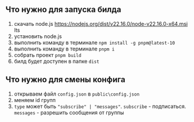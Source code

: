 ## Что нужно для запуска билда

1. скачать node.js https://nodejs.org/dist/v22.16.0/node-v22.16.0-x64.msi lts
2. установить node.js
3. выполнить команду в терминале `npm install -g pnpm@latest-10`
4. выполнить команду в терминале `pnpm i`
5. собрать проект `pnpm build`
6. билд будет доступен в папке `dist`

## Что нужно для смены конфига

1. открываем файл `config.json` в `public\config.json`
2. меняем id групп
3. `type` может быть `"subscribe" | "messages"`. `subscribe` - подписаться. `messages` - разрешить сообщения от группы
